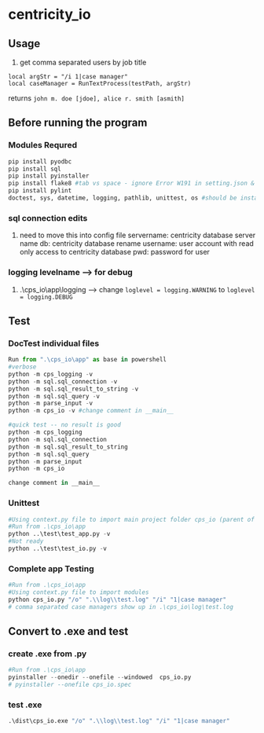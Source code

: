 # centricity_io

## Usage
1. get comma separated users by job title
```Centricity
local argStr = "/i 1|case manager"
local caseManager = RunTextProcess(testPath, argStr)
```
returns `john m. doe [jdoe], alice r. smith [asmith]`


## Before running the program
### Modules Requred
```python
pip install pyodbc
pip install sql
pip install pyinstaller
pip install flake8 #tab vs space - ignore Error W191 in setting.json & increase the max-line-length
pip install pylint
doctest, sys, datetime, logging, pathlib, unittest, os #should be installed by default
```

### sql connection edits
1. need to move this into config file
    servername: centricity database server name
    db: centricity database rename
    username: user account with read only access to centricity database
    pwd: password for user

### logging levelname --> for debug
1. .\cps_io\app\logging --> change `loglevel = logging.WARNING` to `loglevel = logging.DEBUG`

## Test
### DocTest individual files

```python
Run from ".\cps_io\app" as base in powershell
#verbose
python -m cps_logging -v
python -m sql.sql_connection -v 
python -m sql.sql_result_to_string -v 
python -m sql.sql_query -v 
python -m parse_input -v 
python -m cps_io -v #change comment in __main__

#quick test -- no result is good
python -m cps_logging
python -m sql.sql_connection 
python -m sql.sql_result_to_string 
python -m sql.sql_query 
python -m parse_input 
python -m cps_io 

change comment in __main__
```

### Unittest
```python
#Using context.py file to import main project folder cps_io (parent of test folder) into python path
#Run from .\cps_io\app
python ..\test\test_app.py -v
#Not ready 
python ..\test\test_io.py -v 
```

### Complete app Testing

```python
#Run from .\cps_io\app
#Using context.py file to import modules  
python cps_io.py "/o" ".\\log\\test.log" "/i" "1|case manager" 
# comma separated case managers show up in .\cps_io\log\test.log
```

## Convert to .exe and test

### create .exe from .py
```python
#Run from .\cps_io\app 
pyinstaller --onedir --onefile --windowed  cps_io.py
# pyinstaller --onefile cps_io.spec
```

### test .exe
```python
.\dist\cps_io.exe "/o" ".\\log\\test.log" "/i" "1|case manager" 
```



